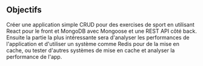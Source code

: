 ## Objectifs

Créer une application simple CRUD pour des exercises de sport en utilisant React pour le front et MongoDB avec Mongoose et une REST API côté back. Ensuite la partie la plus intéressante sera d'analyser les performances de l'application et d'utiliser un système comme Redis pour de la mise en cache, ou tester d'autres systèmes de mise en cache et analyser la performance de l'app.
